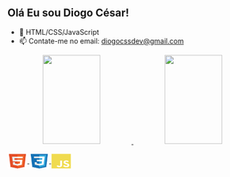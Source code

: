 ## Olá Eu sou Diogo César!


- 🌱 HTML/CSS/JavaScript
- 📫 Contate-me no email: diogocssdev@gmail.com

<div align="center">
  <a href="https://github.com/DiogoCesar1983">
  <img height="180em" width="48%" src="https://github-readme-stats.vercel.app/api?username=DiogoCesar1983&show_icons=true&theme=dark&include_all_commits=true&count_private=true"/>
  <img height="180em"  width="48%" src="https://github-readme-stats.vercel.app/api/top-langs/?username=DiogoCesar1983&layout=compact&langs_count=7&theme=dark"/>
</div>

<div style="display: inline_block"><br>
 
  <img align="center" alt="Diogo-HTML" height="30" width="40" src="https://raw.githubusercontent.com/devicons/devicon/master/icons/html5/html5-original.svg">
  <img align="center" alt="Diogo-CSS" height="30" width="40" src="https://raw.githubusercontent.com/devicons/devicon/master/icons/css3/css3-original.svg">
  <img align="center" alt="Diogo-Js" height="30" width="40" src="https://raw.githubusercontent.com/devicons/devicon/master/icons/javascript/javascript-plain.svg">
 
</div>

##
